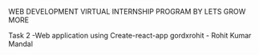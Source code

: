 WEB DEVELOPMENT VIRTUAL INTERNSHIP PROGRAM BY LETS GROW MORE

Task 2 -Web application using Create-react-app
gordxrohit - Rohit Kumar Mandal
